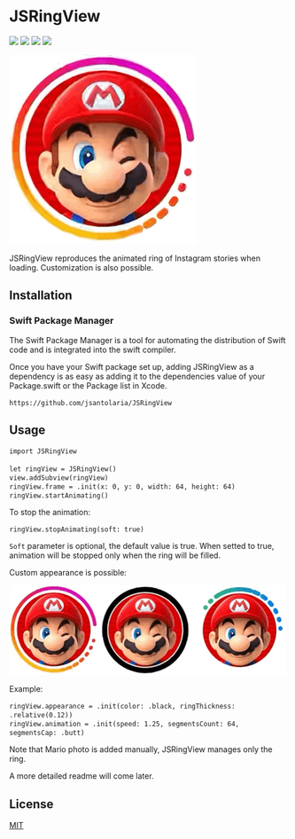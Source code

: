 # JSRingView
![](https://img.shields.io/badge/Platform-iOS-blue) ![](https://img.shields.io/badge/Swift%20Package%20Manager-Compatible-green) ![](https://img.shields.io/badge/UIKit-purple) ![](https://img.shields.io/badge/Swift-purple)

![](https://github.com/jsantolaria/JSRingView/blob/main/ig_style.GIF)


JSRingView reproduces the animated ring of Instagram stories when loading.
Customization is also possible.

## Installation

### Swift Package Manager

The Swift Package Manager is a tool for automating the distribution of Swift code and is integrated into the swift compiler.

Once you have your Swift package set up, adding JSRingView as a dependency is as easy as adding it to the dependencies value of your Package.swift or the Package list in Xcode.
```
https://github.com/jsantolaria/JSRingView
```

## Usage 
```
import JSRingView

let ringView = JSRingView()
view.addSubview(ringView)
ringView.frame = .init(x: 0, y: 0, width: 64, height: 64)
ringView.startAnimating()
```

To stop the animation:
```
ringView.stopAnimating(soft: true)
```
`Soft` parameter is optional, the default value is true. 
When setted to true, animation will be stopped only when the ring will be filled.



Custom appearance is possible:

![](https://github.com/jsantolaria/JSRingView/blob/main/examples.GIF)

Example:
```
ringView.appearance = .init(color: .black, ringThickness: .relative(0.12))
ringView.animation = .init(speed: 1.25, segmentsCount: 64, segmentsCap: .butt)
```

Note that Mario photo is added manually, JSRingView manages only the ring. 


A more detailed readme will come later.

## License

[MIT](https://choosealicense.com/licenses/mit/)
